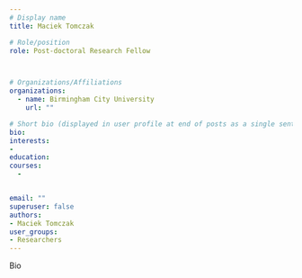 ```yaml
---
# Display name
title: Maciek Tomczak

# Role/position
role: Post-doctoral Research Fellow



# Organizations/Affiliations
organizations:
  - name: Birmingham City University  
    url: ""

# Short bio (displayed in user profile at end of posts as a single sentence)
bio: 
interests:
- 
education:
courses:
  - 


email: ""
superuser: false
authors:
- Maciek Tomczak
user_groups:
- Researchers
---
```

  Bio 
